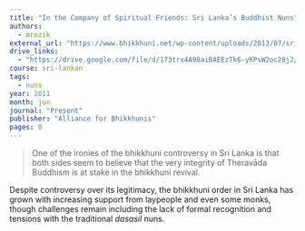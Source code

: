 ```yaml
---
title: "In the Company of Spiritual Friends: Sri Lanka’s Buddhist Nuns"
authors:
  - mrozik
external_url: "https://www.bhikkhuni.net/wp-content/uploads/2013/07/sri-lankas-buddhist-nuns1.pdf"
drive_links:
  - "https://drive.google.com/file/d/173trx4A98aiBAEEzTk6-yKPsW2oc28j2/view?usp=sharing"
course: sri-lankan
tags:
  - nuns
year: 2011
month: jun
journal: "Present"
publisher: "Alliance for Bhikkhunis"
pages: 8
---
```


> One of the ironies of the
bhikkhuni controversy in
Sri Lanka is that both sides
seem to believe that the
very integrity of Theravāda
Buddhism is at stake in the
bhikkhuni revival.

Despite controversy over its legitimacy, the bhikkhuni order in Sri Lanka has grown with increasing support from laypeople and even some monks, though challenges remain including the lack of formal recognition and tensions with the traditional *dasasil* nuns.

